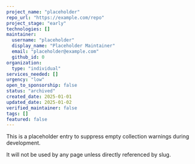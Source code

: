 ```yaml
---
project_name: "placeholder"
repo_url: "https://example.com/repo"
project_stage: "early"
technologies: []
maintainer:
  username: "placeholder"
  display_name: "Placeholder Maintainer"
  email: "placeholder@example.com"
  github_id: 0
organization:
  type: "individual"
services_needed: []
urgency: "low"
open_to_sponsorship: false
status: "archived"
created_date: 2025-01-01
updated_date: 2025-01-02
verified_maintainer: false
tags: []
featured: false
---
```


This is a placeholder entry to suppress empty collection warnings during development.

It will not be used by any page unless directly referenced by slug.
